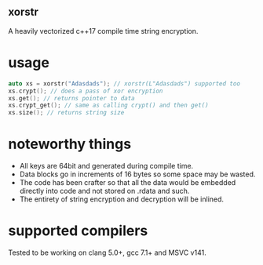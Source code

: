 ## xorstr
A heavily vectorized c++17 compile time string encryption.

# usage
```cpp
auto xs = xorstr("Adasdads"); // xorstr(L"Adasdads") supported too
xs.crypt(); // does a pass of xor encryption
xs.get(); // returns pointer to data
xs.crypt_get(); // same as calling crypt() and then get()
xs.size(); // returns string size
```

# noteworthy things
* All keys are 64bit and generated during compile time.
* Data blocks go in increments of 16 bytes so some space may be wasted.
* The code has been crafter so that all the data would be embedded directly into code and not stored on .rdata and such.
* The entirety of string encryption and decryption will be inlined.

# supported compilers
Tested to be working on clang 5.0+, gcc 7.1+ and MSVC v141.
